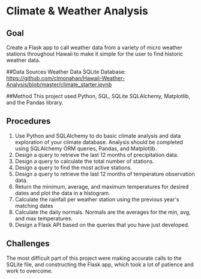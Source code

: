# Climate & Weather Analysis

## Goal
Create a Flask app to call weather data from a variety of micro weather stations throughout Hawaii to make it simple for the user to find historic weather data.

##Data Sources
Weather Data SQLite Database: https://github.com/clmonahan/Hawaii-Weather-Analysis/blob/master/climate_starter.ipynb

##Method
This project used Python, SQL, SQLite SQLAlchemy, Matplotlib, and the Pandas library.

## Procedures
1. Use Python and SQLAlchemy to do basic climate analysis and data exploration of your climate database. Analysis should be completed using SQLAlchemy ORM queries, Pandas, and Matplotlib.
2. Design a query to retrieve the last 12 months of precipitation data.
3. Design a query to calculate the total number of stations.
4. Design a query to find the most active stations.
5. Design a query to retrieve the last 12 months of temperature observation data.
6. Return the minimum, average, and maximum temperatures for desired dates and plot the data in a histogram.
7. Calculate the rainfall per weather station using the previous year's matching dates
8. Calculate the daily normals. Normals are the averages for the min, avg, and max temperatures.
9. Design a Flask API based on the queries that you have just developed.

## Challenges
The most difficult part of this project were making accurate calls to the SQLite file, and constructing the Flask app, which took a lot of patience and work to overcome.
